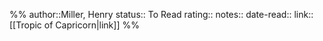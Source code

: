 %%
author::Miller, Henry
status:: To Read
rating::
notes::
date-read::
link:: [[Tropic of Capricorn|link]]
%%
